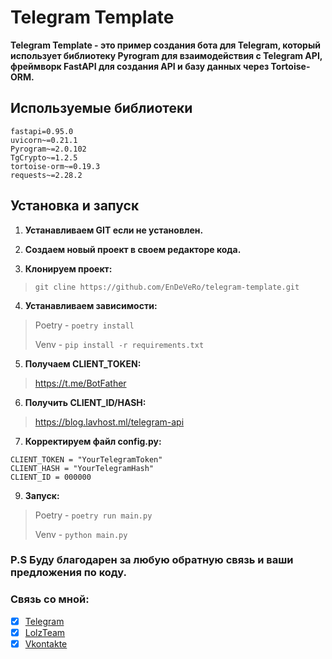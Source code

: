 # Telegram Template
**Telegram Template - это пример создания бота для Telegram, который использует библиотеку Pyrogram для взаимодействия с Telegram API, фреймворк FastAPI для создания API и базу данных через Tortoise-ORM.**

## Используемые библиотеки
```
fastapi=0.95.0
uvicorn~=0.21.1
Pyrogram~=2.0.102
TgCrypto~=1.2.5
tortoise-orm~=0.19.3
requests~=2.28.2
```

## Установка и запуск
1. **Устанавливаем GIT если не установлен.**

2. **Создаем новый проект в своем редакторе кода.**

3. **Клонируем проект:**
 > ```git cline https://github.com/EnDeVeRo/telegram-template.git```

4. **Устанавливаем зависимости:**
 > Poetry - `poetry install`
 > 
 > Venv - `pip install -r requirements.txt`

5. **Получаем CLIENT_TOKEN:**
 > https://t.me/BotFather

6. **Получить CLIENT_ID/HASH:**
 > https://blog.lavhost.ml/telegram-api

7. **Корректируем файл config.py:**

```
CLIENT_TOKEN = "YourTelegramToken"
CLIENT_HASH = "YourTelegramHash"
CLIENT_ID = 000000
```

9. **Запуск:**
 > Poetry - `poetry run main.py`
 > 
 > Venv - `python main.py`

### P.S Буду благодарен за любую обратную связь и ваши предложения по коду.
  
### Связь со мной:
- [x] [Telegram](https://t.me/xxevex)
- [x] [LolzTeam](https://lolz.live/members/3852486/)
- [x] [Vkontakte](https://vk.com/allohadance61)
